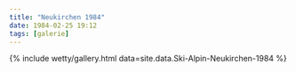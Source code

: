 ```yaml
---
title: "Neukirchen 1984"
date: 1984-02-25 19:12
tags: [galerie]
---
```


{% include wetty/gallery.html data=site.data.Ski-Alpin-Neukirchen-1984 %}